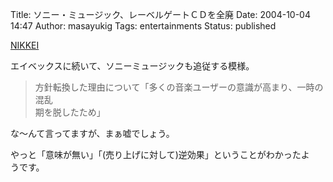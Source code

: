 Title: ソニー・ミュージック、レーベルゲートＣＤを全廃
Date: 2004-10-04 14:47
Author: masayukig
Tags: entertainments
Status: published

[NIKKEI](http://www.nikkei.co.jp/news/sangyo/20040930AT3K3001J30092004.html)

エイベックスに続いて、ソニーミュージックも追従する模様。  

> 方針転換した理由について「多くの音楽ユーザーの意識が高まり、一時の混乱  
> 期を脱したため」

な〜んて言ってますが、まぁ嘘でしょう。

やっと「意味が無い」「(売り上げに対して)逆効果」ということがわかったよ  
うです。
